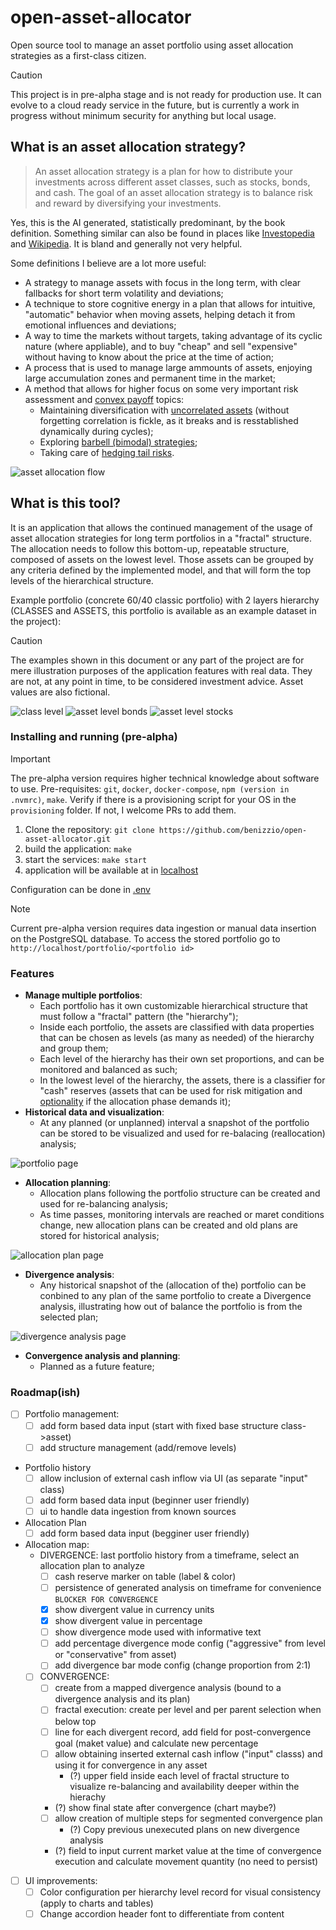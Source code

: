 # open-asset-allocator

Open source tool to manage an asset portfolio using asset allocation strategies as a first-class citizen.

> [!CAUTION]
> This project is in pre-alpha stage and is not ready for production use. It can evolve to a cloud ready service in the
> future, but is currently a work in progress without minimum security for anything but local usage.

## What is an asset allocation strategy?

> An asset allocation strategy is a plan for how to distribute your investments across different asset classes, such as
> stocks, bonds, and cash. The goal of an asset allocation strategy is to balance risk and reward by diversifying your
> investments.

Yes, this is the AI generated, statistically predominant, by the book definition. Something similar can also be found in
places like [Investopedia](https://www.investopedia.com/terms/a/assetallocation.asp)
and [Wikipedia](https://en.wikipedia.org/wiki/Asset_allocation).
It is bland and generally not very helpful.

Some definitions I believe are a lot more useful:

- A strategy to manage assets with focus in the long term, with clear fallbacks for short term volatility and
  deviations;
- A technique to store cognitive energy in a plan that allows for intuitive, "automatic" behavior when moving assets,
  helping detach it from emotional influences and deviations;
- A way to time the markets without targets, taking advantage of its cyclic nature (where appliable), and to buy "cheap"
  and sell "expensive" without having to know about the price at the time of action;
- A process that is used to manage large ammounts of assets, enjoying large accumulation zones and permanent time in the
  market;
- A method that allows for higher focus on some very important risk assessment
  and [convex payoff](https://youtu.be/ovEPIQR65hc) topics:
    - Maintaining diversification with
      [uncorrelated assets](https://www.investopedia.com/articles/financial-theory/09/uncorrelated-assets-diversification.asp)
      (without forgetting correlation is fickle, as it breaks and is resstablished dynamically during cycles);
    - Exploring
      [barbell (bimodal) strategies](https://www.investopedia.com/articles/investing/013114/barbell-investment-strategy.asp);
    - Taking care of [hedging tail risks](https://youtu.be/o3Qno1rT-nw).

![asset allocation flow](/docs/images/asset-allocation-flow.png)

## What is this tool?

It is an application that allows the continued management of the usage of asset allocation strategies for long term
portfolios in a "fractal" structure. The allocation needs to follow this bottom-up, repeatable structure, composed of
assets on the lowest level.
Those assets can be grouped by any criteria defined by the implemented model, and that will form the top levels of the
hierarchical structure.

Example portfolio (concrete 60/40 classic portfolio) with 2 layers hierarchy (CLASSES and ASSETS, this portfolio is
available as an example dataset in the project):

> [!CAUTION]
> The examples shown in this document or any part of the project are for mere illustration purposes of the application
> features with real data. They are not, at any point in time, to be considered investment advice. Asset values are also
> fictional.

![class level](/docs/images/example-portfolio-classes.png)
![asset level bonds](/docs/images/example-portfolio-bonds.png)
![asset level stocks](/docs/images/example-portfolio-stocks.png)

### Installing and running (pre-alpha)

> [!IMPORTANT]
> The pre-alpha version requires higher technical knowledge about software to use.
> Pre-requisites: `git`, `docker`, `docker-compose`, `npm (version in .nvmrc)`, `make`.
> Verify if there is a provisioning script for your OS in the `provisioning` folder. If not, I welcome PRs to add them.

1. Clone the repository: `git clone https://github.com/benizzio/open-asset-allocator.git`
2. build the application: `make`
3. start the services: `make start`
4. application will be available at in [localhost](http://localhost)

Configuration can be done in [.env](src/main/docker/.env)

> [!NOTE]
> Current pre-alpha version requires data ingestion or manual data insertion on the PostgreSQL database.
> To access the stored portfolio go to `http://localhost/portfolio/<portfolio id>`

### Features

- **Manage multiple portfolios**:
    - Each portfolio has it own customizable hierarchical structure that must follow a "fractal" pattern
      (the "hierarchy");
    - Inside each portfolio, the assets are classified with data properties that can be chosen as levels (as many as
      needed) of the hierarchy and group them;
    - Each level of the hierarchy has their own set proportions, and can be monitored and balanced as such;
    - In the lowest level of the hierarchy, the assets, there is a classifier for "cash" reserves (assets that can be
      used for risk mitigation
      and [optionality](https://medium.com/@hannes.rollin/antifragile-system-design-1-optionality-17b60fa0842d) if the
      allocation phase demands it);
- **Historical data and visualization**:
    - At any planned (or unplanned) interval a snapshot of the portfolio can be stored to be visualized and used for
      re-balacing (reallocation) analysis;

![portfolio page](/docs/images/portfolio-page.png)

- **Allocation planning**:
    - Allocation plans following the portfolio structure can be created and used for re-balancing analysis;
    - As time passes, monitoring intervals are reached or maret conditions change, new allocation plans can be created
      and old plans are stored for
      historical analysis;

![allocation plan page](/docs/images/allocation-plan-page.png)

- **Divergence analysis**:
    - Any historical snapshot of the (allocation of the) portfolio can be conbined to any plan of the same portfolio to
      create a Divergence analysis, illustrating how out of balance the portfolio is from the selected plan;

![divergence analysis page](/docs/images/divergence-analysis-page.png)

- **Convergence analysis and planning**:
    - Planned as a future feature;

### Roadmap(ish)

- [ ] Portfolio management:
    - [ ] add form based data input (start with fixed base structure class->asset)
    - [ ] add structure management (add/remove levels)
- Portfolio history
    - [ ] allow inclusion of external cash inflow via UI (as separate "input" class)
    - [ ] add form based data input (beginner user friendly)
    - [ ] ui to handle data ingestion from known sources
- Allocation Plan
    - [ ] add form based data input (begginer user friendly)
- Allocation map:
    - DIVERGENCE: last portfolio history from a timeframe, select an allocation plan to analyze
        - [ ] cash reserve marker on table (label & color)
        - [ ] persistence of generated analysis on timeframe for convenience `BLOCKER FOR CONVERGENCE`
        - [x] show divergent value in currency units
        - [x] show divergent value in percentage
        - [ ] show divergence mode used with informative text
        - [ ] add percentage divergence mode config ("aggressive" from level or "conservative" from asset)
        - [ ] add divergence bar mode config (change proportion from 2:1)
    - [ ] CONVERGENCE:
        - [ ] create from a mapped divergence analysis (bound to a divergence analysis and its plan)
        - [ ] fractal execution: create per level and per parent selection when below top
        - [ ] line for each divergent record, add field for post-convergence goal (maket value) and calculate new
          percentage
        - [ ] allow obtaining inserted external cash inflow ("input" classs) and using it for convergence in any asset
            - (?) upper field inside each level of fractal structure to visualize re-balancing and availability deeper
              within the hierachy
        - (?) show final state after convergence (chart maybe?)
        - [ ] allow creation of multiple steps for segmented convergence plan
            - (?) Copy previous unexecuted plans on new divergence analysis
        - (?) field to input current market value at the time of convergence execution and calculate movement quantity
          (no need to persist)
- [ ] UI improvements:
    - [ ] Color configuration per hierarchy level record for visual consistency (apply to charts and tables)
    - [ ] Change accordion header font to differentiate from content